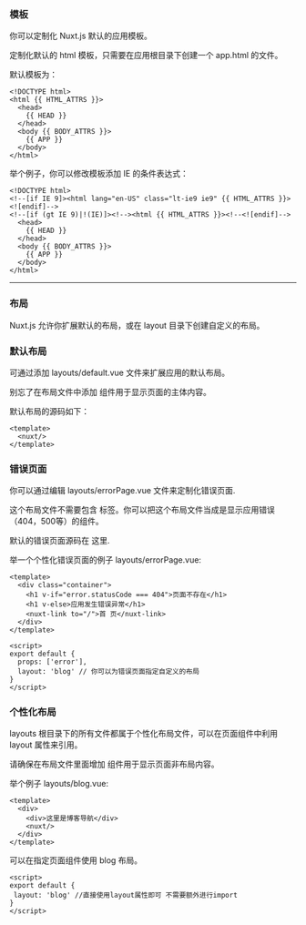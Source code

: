 ### 模板
你可以定制化 Nuxt.js 默认的应用模板。

定制化默认的 html 模板，只需要在应用根目录下创建一个 app.html 的文件。

默认模板为：

```
<!DOCTYPE html>
<html {{ HTML_ATTRS }}>
  <head>
    {{ HEAD }}
  </head>
  <body {{ BODY_ATTRS }}>
    {{ APP }}
  </body>
</html>

```
举个例子，你可以修改模板添加 IE 的条件表达式：

```
<!DOCTYPE html>
<!--[if IE 9]><html lang="en-US" class="lt-ie9 ie9" {{ HTML_ATTRS }}><![endif]-->
<!--[if (gt IE 9)|!(IE)]><!--><html {{ HTML_ATTRS }}><!--<![endif]-->
  <head>
    {{ HEAD }}
  </head>
  <body {{ BODY_ATTRS }}>
    {{ APP }}
  </body>
</html>

```
**************************************************************

### 布局

Nuxt.js 允许你扩展默认的布局，或在 layout 目录下创建自定义的布局。

### 默认布局
可通过添加 layouts/default.vue 文件来扩展应用的默认布局。

别忘了在布局文件中添加 <nuxt/> 组件用于显示页面的主体内容。

默认布局的源码如下：
```
<template>
  <nuxt/>
</template>

```

### 错误页面
你可以通过编辑 layouts/errorPage.vue 文件来定制化错误页面.

这个布局文件不需要包含 <nuxt/> 标签。你可以把这个布局文件当成是显示应用错误（404，500等）的组件。

默认的错误页面源码在 这里.

举一个个性化错误页面的例子 layouts/errorPage.vue:

```
<template>
  <div class="container">
    <h1 v-if="error.statusCode === 404">页面不存在</h1>
    <h1 v-else>应用发生错误异常</h1>
    <nuxt-link to="/">首 页</nuxt-link>
  </div>
</template>

<script>
export default {
  props: ['error'],
  layout: 'blog' // 你可以为错误页面指定自定义的布局
}
</script>
```
### 个性化布局

layouts 根目录下的所有文件都属于个性化布局文件，可以在页面组件中利用 layout 属性来引用。

请确保在布局文件里面增加 <nuxt/> 组件用于显示页面非布局内容。

举个例子 layouts/blog.vue:

```
<template>
  <div>
    <div>这里是博客导航</div>
    <nuxt/>
  </div>
</template>

```
 可以在指定页面组件使用 blog 布局。
 
 ```
 <script>
export default {
  layout: 'blog' //直接使用layout属性即可 不需要额外进行import
}
</script>
 
 ```








